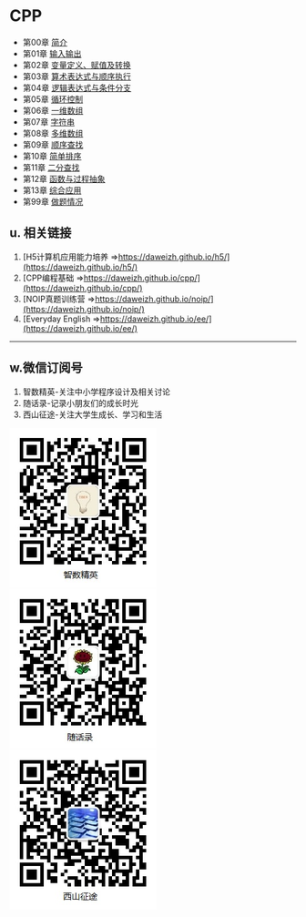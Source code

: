 # CPP

- 第00章 [简介](chap00/)
- 第01章 [输入输出](chap01/)
- 第02章 [变量定义、赋值及转换](chap02/)
- 第03章 [算术表达式与顺序执行](chap03/index.md)
- 第04章 [逻辑表达式与条件分支](chap04/index.md)
- 第05章 [循环控制](chap05/index.md)
- 第06章 [一维数组](chap06/index.md)
- 第07章 [字符串](chap07/index.md)
- 第08章 [多维数组](chap08/index.md)
- 第09章 [顺序查找](chap09/index.md)
- 第10章 [简单排序](chap10/index.md)
- 第11章 [二分查找](chap11/index.md)
- 第12章 [函数与过程抽象](chap12/index.md)
- 第13章 [综合应用](chap13/index.md)
- 第99章 [做题情况](chap99/index.md)

## u. 相关链接

1. [H5计算机应用能力培养 =>https://daweizh.github.io/h5/](https://daweizh.github.io/h5/)
2. [CPP编程基础 =>https://daweizh.github.io/cpp/](https://daweizh.github.io/cpp/)
3. [NOIP真题训练营 =>https://daweizh.github.io/noip/](https://daweizh.github.io/noip/)
4. [Everyday English =>https://daweizh.github.io/ee/](https://daweizh.github.io/ee/)

----------

## w.微信订阅号

1. 智数精英-关注中小学程序设计及相关讨论
2. 随话录-记录小朋友们的成长时光
2. 西山征途-关注大学生成长、学习和生活

![欢迎关注“智数精英”订阅号](assets/me/img/idea8.jpg)
![欢迎关注“随话录”订阅号](assets/me/img/shl8.jpg)
![欢迎关注“西山征途”订阅号](assets/me/img/xszt8.jpg)


